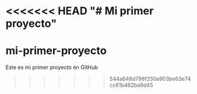 <<<<<<< HEAD
"# Mi primer proyecto" 
=======
# mi-primer-proyecto
Este es mi primer proyecto en GitHub
>>>>>>> 544a648d798f250a903be63e74cc61b462ba9d45
